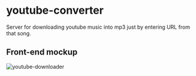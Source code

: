 # youtube-converter
Server for downloading youtube music into mp3 just by entering URL from that song.


## Front-end mockup

![youtube-downloader](https://i.imgur.com/2FxlEMZ.png)